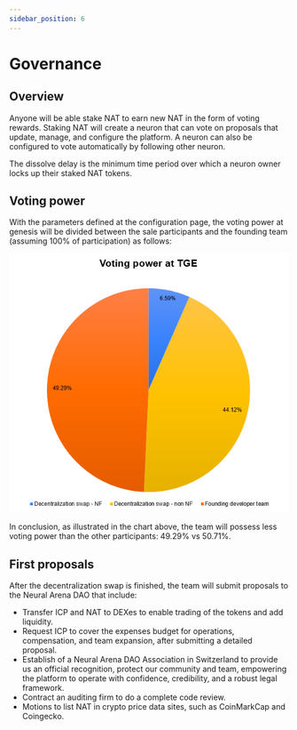 ```yaml
---
sidebar_position: 6
---
```


# Governance

## Overview

Anyone will be able stake NAT to earn new NAT in the form of voting rewards. Staking NAT will create a neuron that can vote on proposals that update, manage, and configure the platform. A neuron can also be configured to vote automatically by following other neuron.

The dissolve delay is the minimum time period over which a neuron owner locks up their staked NAT tokens.

## Voting power

With the parameters defined at the configuration page, the voting power at genesis will be divided between the sale participants and the founding team (assuming 100% of participation) as follows:

![voting power at TGE](./img/voting-power-tge.png)

In conclusion, as illustrated in the chart above, the team will possess less voting power than the other participants: 49.29% vs 50.71%.

## First proposals

After the decentralization swap is finished, the team will submit proposals to the Neural Arena DAO that include:

- Transfer ICP and NAT to DEXes to enable trading of the tokens and add liquidity.
- Request ICP to cover the expenses budget for operations, compensation, and team expansion, after submitting a detailed proposal.
- Establish of a Neural Arena DAO Association in Switzerland to provide us an official recognition, protect our community and team, empowering the platform to operate with confidence, credibility, and a robust legal framework.
- Contract an auditing firm to do a complete code review.
- Motions to list NAT in crypto price data sites, such as CoinMarkCap and Coingecko.

